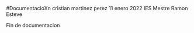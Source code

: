 #DocumentacioXn
cristian martinez perez
11 enero 2022
IES Mestre Ramon Esteve

Fin de documentacion
